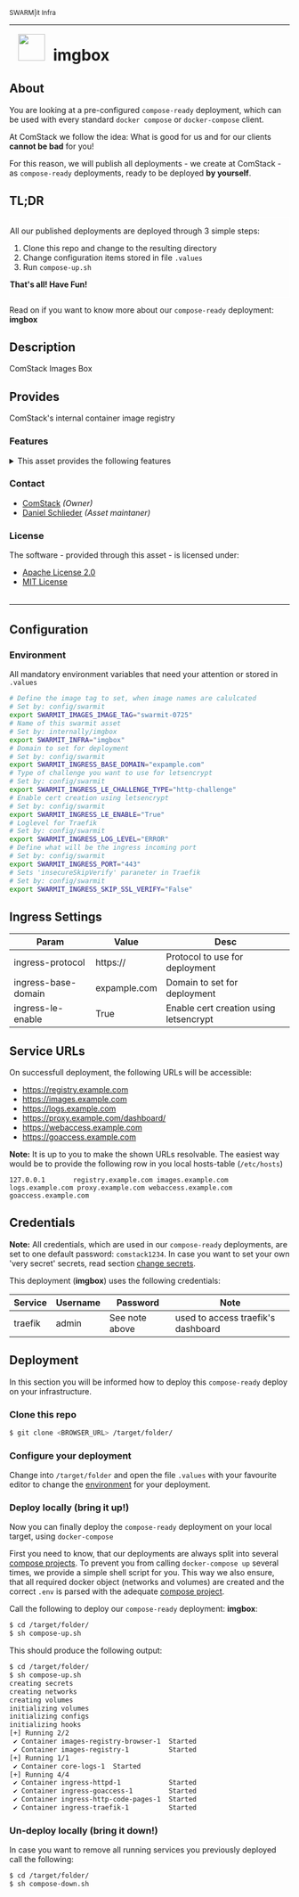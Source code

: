 <p style="padding-bottom: 0rem;"><small>SWARM|it Infra</small></p>
<hr style="margin: 0px; margin-bottom: .25rem; border-top: 1px solid var(--theme);"/>
<h1 style="font-weight:700;margin:.5rem"><img style="margin:.5rem" width="48" height="48" src="https://logos.pub.deployment.center/logo/custom/company-comstack/infra-imgbox?format=svg"/>&nbsp;imgbox</h1>

## About

You are looking at a pre-configured  `compose-ready` deployment, which can be used with every standard `docker compose` or `docker-compose` client.

At ComStack we follow the idea: What is good for us and for our clients **cannot be bad** for you!

For this reason, we will publish all deployments - we create at ComStack - as `compose-ready` deployments, ready to be deployed **by yourself**.

## TL;DR

<div style="border: 1px solid white">

All our published deployments are deployed through 3 simple steps:
1. Clone this repo and change to the resulting directory
2. Change configuration items stored in file `.values`
3. Run `compose-up.sh` 


**That's all! Have Fun!**

</div>


Read on if you want to know more about our `compose-ready` deployment: **imgbox**


## Description
ComStack Images Box
## Provides
ComStack's internal container image registry
### Features
<details><summary>
This asset provides the following features
</summary>

| | |
|:--:|--|
|<img width="36" height="36" alt="registry" src="https://logos.pub.deployment.center/logo/custom/swarmit-asset/service-registry?format=svg"/><p><small>registry</small></p>|**Image registry<br/><small>Your self-hosted registry, for your container images</small>**|
|<img width="36" height="36" alt="registry-browser" src="https://logos.pub.deployment.center/logo/custom/swarmit-asset/service-registry-browser?format=svg"/><p><small>docker-registry-browser</small></p>|**Registry browser<br/><small>Browser your container images with you web-browser</small>**|
|<img width="36" height="36" alt="logs" src="https://logos.pub.deployment.center/logo/custom/swarmit-asset/service-dozzle?format=svg"/><p><small>dozzle</small></p>|**Container log aggregator<br/><small>Routing for all container logs</small>**|
|<img width="36" height="36" alt="http-code-pages" src="https://logos.pub.deployment.center/logo/custom/swarmit-asset/service-http-code-pages?format=svg"/><p><small>HTTP Status code pages</small></p>|**HTTP Error pages<br/><small>Throw HTTP errors with style</small>**|
|<img width="36" height="36" alt="traefik" src="https://logos.pub.deployment.center/logo/custom/swarmit-asset/service-traefik?format=svg"/><p><small>Traefik Proxy</small></p>|**Application proxy<br/><small>Modern open source reverse proxy and ingress controller that makes deploying services and APIs easy</small>**|
|<img width="36" height="36" alt="httpd" src="https://logos.pub.deployment.center/logo/custom/swarmit-asset/service-httpd?format=svg"/><p><small>Apache HTTP Server</small></p>|**Log analyzer GUI<br/><small>Analyze you ingress access.log from you web-browser</small>**|


</details>


### Contact
* [ComStack](https://www.comstack.de) *(Owner)*
* [Daniel Schlieder](mailto:daniel.schlieder@computerstack.de) *(Asset maintaner)*


### License
The software - provided through this asset -  is licensed under:

- [Apache License 2.0](https://choosealicense.com/licenses/apache-2.0)
- [MIT License](None)
<hr style="margin: 2rem 0rem; border-top: 1px solid var(--theme);"/>


## Configuration


### Environment

All mandatory environment variables that need your attention or stored in `.values`

```bash
# Define the image tag to set, when image names are calulcated
# Set by: config/swarmit
export SWARMIT_IMAGES_IMAGE_TAG="swarmit-0725"
# Name of this swarmit asset
# Set by: internally/imgbox
export SWARMIT_INFRA="imgbox"
# Domain to set for deployment
# Set by: config/swarmit
export SWARMIT_INGRESS_BASE_DOMAIN="expample.com"
# Type of challenge you want to use for letsencrypt
# Set by: config/swarmit
export SWARMIT_INGRESS_LE_CHALLENGE_TYPE="http-challenge"
# Enable cert creation using letsencrypt
# Set by: config/swarmit
export SWARMIT_INGRESS_LE_ENABLE="True"
# Loglevel for Traefik
# Set by: config/swarmit
export SWARMIT_INGRESS_LOG_LEVEL="ERROR"
# Define what will be the ingress incoming port
# Set by: config/swarmit
export SWARMIT_INGRESS_PORT="443"
# Sets 'insecureSkipVerify' paraneter in Traefik
# Set by: config/swarmit
export SWARMIT_INGRESS_SKIP_SSL_VERIFY="False"

```

## Ingress Settings

|Param|Value|Desc|
|--|--|--|
|ingress-protocol|https://|Protocol to use for deployment|
|ingress-base-domain|expample.com|Domain to set for deployment|
|ingress-le-enable|True|Enable cert creation using letsencrypt|

## Service URLs

On successfull deployment, the following URLs will be accessible:
- https://registry.example.com
- https://images.example.com
- https://logs.example.com
- https://proxy.example.com/dashboard/
- https://webaccess.example.com
- https://goaccess.example.com

**Note:** It is up to you to make the shown URLs resolvable. The easiest way would be to provide the following row in you local hosts-table (`/etc/hosts`)

```
127.0.0.1		registry.example.com images.example.com logs.example.com proxy.example.com webaccess.example.com goaccess.example.com 
```

## Credentials

**Note:** All credentials, which are used in our `compose-ready` deployments, are set to one default password: `comstack1234`. In case you want to set your own 'very secret' secrets, read section [change secrets](#change-secrets).

This deployment (**imgbox**) uses the following credentials:

|Service|Username|Password|Note|
|--|--|--|--|
|traefik|admin|See note above|used to access traefik's dashboard|<hr style="margin: 2rem 0rem; border-top: 1px solid var(--theme);"/>

## Deployment

In this section you will be informed how to deploy this `compose-ready` deploy on your infrastructure.


### Clone this repo

```bash
$ git clone <BROWSER_URL> /target/folder/
```

### Configure your deployment

Change into `/target/folder` and open the file `.values` with your favourite editor to change the [environment](#environment) for your deployment.




### Deploy locally (bring it up!)

Now you can finally deploy the `compose-ready` deployment on your local target, using `docker-compose`

First you need to know, that our deployments are always split into several [compose projects](https://docs.docker.com/compose/how-tos/project-name/). To prevent you from calling `docker-compose up` several times, we provide a simple shell script for you.
This way we also ensure, that all required docker object (networks and volumes) are created and the correct `.env` is parsed with the adequate [compose project](https://docs.docker.com/compose/how-tos/project-name/).

Call the following to deploy our `compose-ready` deployment: **imgbox**:

```bash
$ cd /target/folder/
$ sh compose-up.sh
```

This should produce the following output:

```bash
$ cd /target/folder/
$ sh compose-up.sh 
creating secrets
creating networks
creating volumes
initializing volumes
initializing configs
initializing hooks
[+] Running 2/2
 ✔ Container images-registry-browser-1  Started                                   0.3s 
 ✔ Container images-registry-1          Started                                   0.3s 
[+] Running 1/1
 ✔ Container core-logs-1  Started                                                 0.3s 
[+] Running 4/4
 ✔ Container ingress-httpd-1            Started                                   0.4s 
 ✔ Container ingress-goaccess-1         Started                                   0.4s 
 ✔ Container ingress-http-code-pages-1  Started                                   0.4s 
 ✔ Container ingress-traefik-1          Started                                   0.5s 
 ```

### Un-deploy locally (bring it down!)

In case you want to remove all running services you previously deployed call the following:

```bash
$ cd /target/folder/
$ sh compose-down.sh
```

